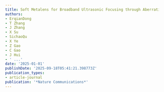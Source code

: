 ```yaml
---
title: Soft Metalens for Broadband Ultrasonic Focusing through Aberration Layers
authors:
- ErqianDong
- T Zhang
- J Zhang
- X Su
- SichaoQu
- X Ye
- Z Gao
- C Gao
- J Hui
- ' ...'
date: '2025-01-01'
publishDate: '2025-09-18T05:41:21.398773Z'
publication_types:
- article-journal
publication: '*Nature Communications*'
---
```

